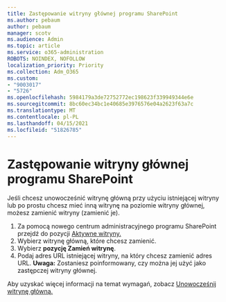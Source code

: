 ```yaml
---
title: Zastępowanie witryny głównej programu SharePoint
ms.author: pebaum
author: pebaum
manager: scotv
ms.audience: Admin
ms.topic: article
ms.service: o365-administration
ROBOTS: NOINDEX, NOFOLLOW
localization_priority: Priority
ms.collection: Adm_O365
ms.custom:
- "9003017"
- "5726"
ms.openlocfilehash: 5984179a3de72752772ec198623f339949344e6e
ms.sourcegitcommit: 8bc60ec34bc1e40685e3976576e04a2623f63a7c
ms.translationtype: MT
ms.contentlocale: pl-PL
ms.lasthandoff: 04/15/2021
ms.locfileid: "51826785"
---
```

# <a name="replace-the-sharepoint-root-site"></a>Zastępowanie witryny głównej programu SharePoint
Jeśli chcesz unowocześnić witrynę główną przy użyciu istniejącej witryny lub po prostu chcesz mieć inną witrynę na poziomie witryny głównej, możesz zamienić witryny (zamienić je).

1. Za pomocą nowego centrum administracyjnego programu SharePoint przejdź do pozycji [Aktywne witryny.](https://admin.microsoft.com/sharepoint?page=siteManagement&modern=true)
2. Wybierz witrynę główną, które chcesz zamienić.
3. Wybierz **pozycję Zamień witrynę**.
4. Podaj adres URL istniejącej witryny, na który chcesz zamienić adres URL. **Uwaga:** Zostaniesz poinformowany, czy można jej użyć jako zastępczej witryny głównej.

Aby uzyskać więcej informacji na temat wymagań, zobacz [Unowocześnij witrynę główną.](https://docs.microsoft.com/sharepoint/modern-root-site)

